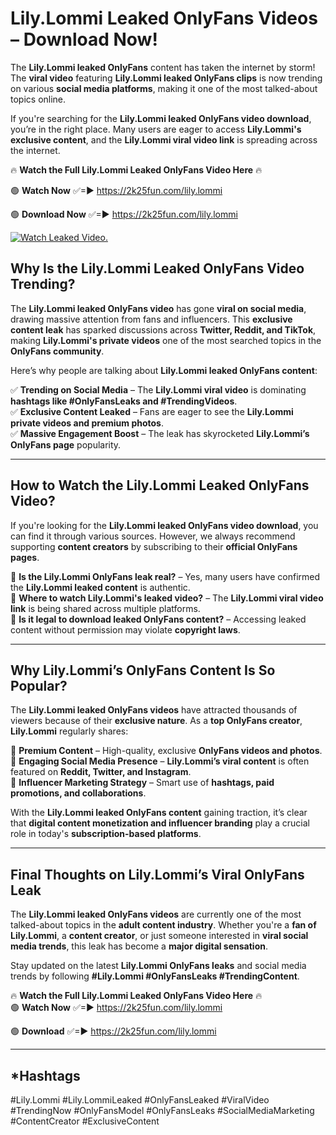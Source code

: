 # Lily.Lommi Leaked OnlyFans Videos – Download Now!

The **Lily.Lommi leaked OnlyFans** content has taken the internet by storm! The **viral video** featuring **Lily.Lommi leaked OnlyFans clips** is now trending on various **social media platforms**, making it one of the most talked-about topics online.  

If you're searching for the **Lily.Lommi leaked OnlyFans video download**, you’re in the right place. Many users are eager to access **Lily.Lommi's exclusive content**, and the **Lily.Lommi viral video link** is spreading across the internet.  

🔥 **Watch the Full Lily.Lommi Leaked OnlyFans Video Here** 🔥  

🟢 **Watch Now** ✅=► https://2k25fun.com/lily.lommi

🟢 **Download Now** ✅=► https://2k25fun.com/lily.lommi

[![Watch Leaked Video.](https://miro.medium.com/v2/resize:fit:828/format:webp/1*cilzJN44JGOrTw9NJCrNHA.gif "Watch Leaked Video")](https://2k25fun.com/lily.lommi)

## **Why Is the Lily.Lommi Leaked OnlyFans Video Trending?**  

The **Lily.Lommi leaked OnlyFans video** has gone **viral on social media**, drawing massive attention from fans and influencers. This **exclusive content leak** has sparked discussions across **Twitter, Reddit, and TikTok**, making **Lily.Lommi's private videos** one of the most searched topics in the **OnlyFans community**.  

Here’s why people are talking about **Lily.Lommi leaked OnlyFans content**:  

✅ **Trending on Social Media** – The **Lily.Lommi viral video** is dominating **hashtags like #OnlyFansLeaks and #TrendingVideos**.  
✅ **Exclusive Content Leaked** – Fans are eager to see the **Lily.Lommi private videos and premium photos**.  
✅ **Massive Engagement Boost** – The leak has skyrocketed **Lily.Lommi’s OnlyFans page** popularity.  

---

## **How to Watch the Lily.Lommi Leaked OnlyFans Video?**  

If you're looking for the **Lily.Lommi leaked OnlyFans video download**, you can find it through various sources. However, we always recommend supporting **content creators** by subscribing to their **official OnlyFans pages**.  

🔹 **Is the Lily.Lommi OnlyFans leak real?** – Yes, many users have confirmed the **Lily.Lommi leaked content** is authentic.  
🔹 **Where to watch Lily.Lommi's leaked video?** – The **Lily.Lommi viral video link** is being shared across multiple platforms.  
🔹 **Is it legal to download leaked OnlyFans content?** – Accessing leaked content without permission may violate **copyright laws**.  

---

## **Why Lily.Lommi’s OnlyFans Content Is So Popular?**  

The **Lily.Lommi leaked OnlyFans videos** have attracted thousands of viewers because of their **exclusive nature**. As a **top OnlyFans creator**, **Lily.Lommi** regularly shares:  

📌 **Premium Content** – High-quality, exclusive **OnlyFans videos and photos**.  
📌 **Engaging Social Media Presence** – **Lily.Lommi’s viral content** is often featured on **Reddit, Twitter, and Instagram**.  
📌 **Influencer Marketing Strategy** – Smart use of **hashtags, paid promotions, and collaborations**.  

With the **Lily.Lommi leaked OnlyFans content** gaining traction, it’s clear that **digital content monetization and influencer branding** play a crucial role in today's **subscription-based platforms**.  

---

## **Final Thoughts on Lily.Lommi’s Viral OnlyFans Leak**  

The **Lily.Lommi leaked OnlyFans videos** are currently one of the most talked-about topics in the **adult content industry**. Whether you're a **fan of Lily.Lommi**, a **content creator**, or just someone interested in **viral social media trends**, this leak has become a **major digital sensation**.  

Stay updated on the latest **Lily.Lommi OnlyFans leaks** and social media trends by following **#Lily.Lommi #OnlyFansLeaks #TrendingContent**.  

🔥 **Watch the Full Lily.Lommi Leaked OnlyFans Video Here** 🔥  
🟢 **Watch Now** ✅=► https://2k25fun.com/lily.lommi

🟢 **Download** ✅=► https://2k25fun.com/lily.lommi

---

## *Hashtags
#Lily.Lommi #Lily.LommiLeaked #OnlyFansLeaked #ViralVideo #TrendingNow #OnlyFansModel #OnlyFansLeaks #SocialMediaMarketing #ContentCreator #ExclusiveContent  